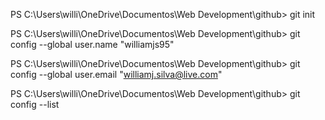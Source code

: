 PS C:\Users\willi\OneDrive\Documentos\Web Development\github> git init      

PS C:\Users\willi\OneDrive\Documentos\Web Development\github> git config --global user.name "williamjs95"

PS C:\Users\willi\OneDrive\Documentos\Web Development\github> git config --global user.email "williamj.silva@live.com"

PS C:\Users\willi\OneDrive\Documentos\Web Development\github> git config --list



